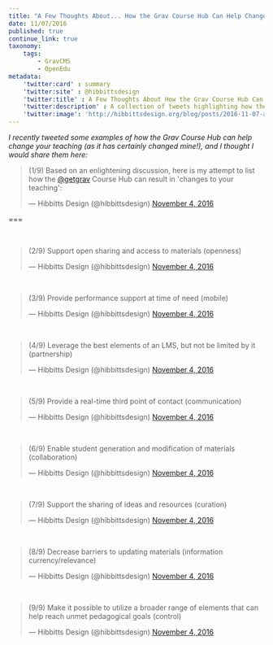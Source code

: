 ```yaml
---
title: "A Few Thoughts About... How the Grav Course Hub Can Help Change Your Teaching"
date: 11/07/2016
published: true
continue_link: true
taxonomy:
    tags:
        - GravCMS
        - OpenEdu
metadata:
    'twitter:card' : summary
    'twitter:site' : @hibbittsdesign
    'twitter:title' : A Few Thoughts About How the Grav Course Hub Can Help Change Your Teaching
    'twitter:description' : A collection of tweets highlighting how the Grav Course Hub can create changes in your teaching.
    'twitter:image': 'http://hibbittsdesign.org/blog/posts/2016-11-07-a-few-thoughts-about-how-the-grav-course-hub-can-help-change-your-teaching/bg-header.jpg'
---
```


_I recently tweeted some examples of how the Grav Course Hub can help change your teaching (as it has certainly changed mine!), and I thought I would share them here:_

<blockquote class="twitter-tweet" data-lang="en"><p lang="en" dir="ltr">(1/9) Based on an enlightening discussion, here is my attempt to list how the <a href="https://twitter.com/getgrav">@getgrav</a> Course Hub can result in &#39;changes to your teaching&#39;:</p>&mdash; Hibbitts Design (@hibbittsdesign) <a href="https://twitter.com/hibbittsdesign/status/794584332752953344">November 4, 2016</a></blockquote>
<script async src="//platform.twitter.com/widgets.js" charset="utf-8"></script>

===

<br>
<blockquote class="twitter-tweet" data-conversation="none" data-lang="en"><p lang="en" dir="ltr">(2/9) Support open sharing and access to materials (openness)</p>&mdash; Hibbitts Design (@hibbittsdesign) <a href="https://twitter.com/hibbittsdesign/status/794584382006693888">November 4, 2016</a></blockquote>
<script async src="//platform.twitter.com/widgets.js" charset="utf-8"></script>
<br>
<blockquote class="twitter-tweet" data-conversation="none" data-lang="en"><p lang="en" dir="ltr">(3/9) Provide performance support at time of need (mobile)</p>&mdash; Hibbitts Design (@hibbittsdesign) <a href="https://twitter.com/hibbittsdesign/status/794584419159797760">November 4, 2016</a></blockquote>
<script async src="//platform.twitter.com/widgets.js" charset="utf-8"></script>
<br>
<blockquote class="twitter-tweet" data-conversation="none" data-lang="en"><p lang="en" dir="ltr">(4/9) Leverage the best elements of an LMS, but not be limited by it (partnership)</p>&mdash; Hibbitts Design (@hibbittsdesign) <a href="https://twitter.com/hibbittsdesign/status/794584466609999872">November 4, 2016</a></blockquote>
<script async src="//platform.twitter.com/widgets.js" charset="utf-8"></script>
<br>
<blockquote class="twitter-tweet" data-conversation="none" data-lang="en"><p lang="en" dir="ltr">(5/9) Provide a real-time third point of contact (communication)</p>&mdash; Hibbitts Design (@hibbittsdesign) <a href="https://twitter.com/hibbittsdesign/status/794584506481020928">November 4, 2016</a></blockquote>
<script async src="//platform.twitter.com/widgets.js" charset="utf-8"></script>
<br>
<blockquote class="twitter-tweet" data-conversation="none" data-lang="en"><p lang="en" dir="ltr">(6/9) Enable student generation and modification of materials (collaboration)</p>&mdash; Hibbitts Design (@hibbittsdesign) <a href="https://twitter.com/hibbittsdesign/status/794584547862069248">November 4, 2016</a></blockquote>
<script async src="//platform.twitter.com/widgets.js" charset="utf-8"></script>
<br>
<blockquote class="twitter-tweet" data-conversation="none" data-lang="en"><p lang="en" dir="ltr">(7/9) Support the sharing of ideas and resources (curation)</p>&mdash; Hibbitts Design (@hibbittsdesign) <a href="https://twitter.com/hibbittsdesign/status/794584590337773569">November 4, 2016</a></blockquote>
<script async src="//platform.twitter.com/widgets.js" charset="utf-8"></script>
<br>
<blockquote class="twitter-tweet" data-conversation="none" data-lang="en"><p lang="en" dir="ltr">(8/9) Decrease barriers to updating materials (information currency/relevance)</p>&mdash; Hibbitts Design (@hibbittsdesign) <a href="https://twitter.com/hibbittsdesign/status/794584626631086081">November 4, 2016</a></blockquote>
<script async src="//platform.twitter.com/widgets.js" charset="utf-8"></script>
<br>
<blockquote class="twitter-tweet" data-conversation="none" data-lang="en"><p lang="en" dir="ltr">(9/9) Make it possible to utilize a broader range of elements that can help reach unmet pedagogical goals (control)</p>&mdash; Hibbitts Design (@hibbittsdesign) <a href="https://twitter.com/hibbittsdesign/status/794584681924595712">November 4, 2016</a></blockquote>
<script async src="//platform.twitter.com/widgets.js" charset="utf-8"></script>
<br>
